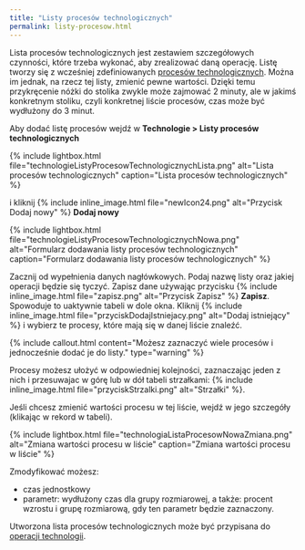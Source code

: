 ```yaml
---
title: "Listy procesów technologicznych"
permalink: listy-procesow.html
---
```


Lista procesów technologicznych jest zestawiem szczegółowych czynności, które trzeba wykonać, aby zrealizować daną operację. Listę tworzy się z wcześniej zdefiniowanych [procesów technologicznych](/procesy-technologiczne). Można im jednak, na rzecz tej listy, zmienić pewne wartości. Dzięki temu przykręcenie nóżki do stolika zwykle może zajmować 2 minuty, ale w jakimś konkretnym stoliku, czyli konkretnej liście procesów, czas może być wydłużony do 3 minut.

Aby dodać listę procesów wejdź w **Technologie > Listy procesów technologicznych**

{% include lightbox.html file="technologieListyProcesowTechnologicznychLista.png" alt="Lista procesów technologicznych" caption="Lista procesów technologicznych" %} 

i kliknij {% include inline_image.html file="newIcon24.png" alt="Przycisk Dodaj nowy" %} **Dodaj nowy**  

{% include lightbox.html file="technologieListyProcesowTechnologicznychNowa.png" alt="Formularz dodawania listy procesów technologicznych" caption="Formularz dodawania listy procesów technologicznych" %} 

Zacznij od wypełnienia danych nagłówkowych. Podaj nazwę listy oraz jakiej operacji będzie się tyczyć. Zapisz dane używając przycisku {% include inline_image.html file="zapisz.png" alt="Przycisk Zapisz" %} **Zapisz**. Spowoduje to uaktywnie tabeli w dole okna. Kliknij {% include inline_image.html file="przyciskDodajIstniejacy.png" alt="Dodaj istniejący" %} i wybierz te procesy, które mają się w danej liście znaleźć.

{% include callout.html content="Możesz zaznaczyć wiele procesów i jednocześnie dodać je do listy." type="warning" %}

Procesy możesz ułożyć w odpowiedniej kolejności, zaznaczając jeden z nich i przesuwajac w górę lub w dół tabeli strzałkami: {% include inline_image.html file="przyciskStrzalki.png" alt="Strzałki" %}.

Jeśli chcesz zmienić wartości procesu w tej liście, wejdź w jego szczegóły (klikając w rekord w tabeli). 

{% include lightbox.html file="technologiaListaProcesowNowaZmiana.png" alt="Zmiana wartości procesu w liście" caption="Zmiana wartości procesu w liście" %}

Zmodyfikować możesz:
- czas jednostkowy
- parametr: wydłużony czas dla grupy rozmiarowej, a także: procent wzrostu i grupę rozmiarową, gdy ten parametr będzie zaznaczony.

Utworzona lista procesów technologicznych może być przypisana do [operacji technologii](/technologie-szczegoly.html#zakładka-procesy).

